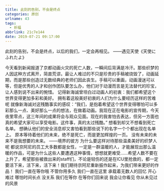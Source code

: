 ```yaml
---
title: 此刻的告别，不会是终点
categories: 原创
urlname: 43
tags:
  - 祈福
abbrlink: 21c7e144
date: 2019-07-21 09:17:00
---
```

<!--markdown-->此刻的告别，不会是终点，以后的我们，一定会再相见。        ——遇见天使《天使にふれたよ》
今天看到新闻报道了京都动画火灾的死亡人数，一瞬间后背满是冷汗。那些织梦的人因这种方式离开，简直荒谬。最让人难过的不只是珍贵的手稿被烧毁了，动画延期，而是那些创造过无数经典的老师们因此丧生。手稿可以重画，动画漫迷可以等，但是优秀的人才和创作团队要怎么办，他们对于动漫而言是无法替代的珍宝，让人感到说不出来的惋惜。
记得新海诚曾坦白过动画人的初衷：我们都希望这个世界变得更加多彩和美好。
拥有着这般美好初衷的人们为什么要经历这样的苦难呢
就像新海诚对这残酷事实的感叹：“我们，是抱着希望这个世界变得哪怕可以多彩那么一点、美好那么一点的想法，在做着动画。我现在正在电影的宣传期，今天夜里零点，这三年间的成果将会与观众见面。现在的我害怕去表达，但另一方面也真的希望大家可以享受电影。这件事，真的太过残酷。”
想看到却又不想看到死亡名单。
想确认他们的安全消息却又害怕看到那些说下的名字一个个都出现在名单上。
原本等待着他们的未来，绝不是死亡，而是更加辉煌的一页。
没有未来的未来不是我想要的未来。
——境界的彼方
为什么要这样对待那些温柔美好的织梦人呢
都说京阿尼的员工大多数都是女性，一定是一群温暖的人，才能展现出那么温暖的作品，可是为什么这些人要遭遇这种事情，想想就更难受……希望人数不要在上升了，希望那些被救出来的staff们，不论是轻伤的还是在ICU里抢救的，都一定要活下来，活下来，活下来！我们期待京阿尼重新振作起来，为我们带来更好的作品！
我们一直在等你哦
不管你用多久 我们一直在这里
承载着无数人的回忆 开心 难过
哪怕时间长点 没关系 我们在等你
在等你们回来说
我会让你看见 你从未见过的风景